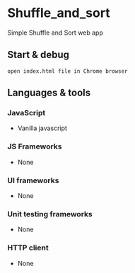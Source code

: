 # Shuffle_and_sort
Simple Shuffle and Sort web app

## Start & debug
    open index.html file in Chrome browser

## Languages & tools
### JavaScript
- Vanilla javascript
### JS Frameworks
- None
###  UI frameworks
- None
###  Unit testing frameworks
- None
### HTTP client
- None
